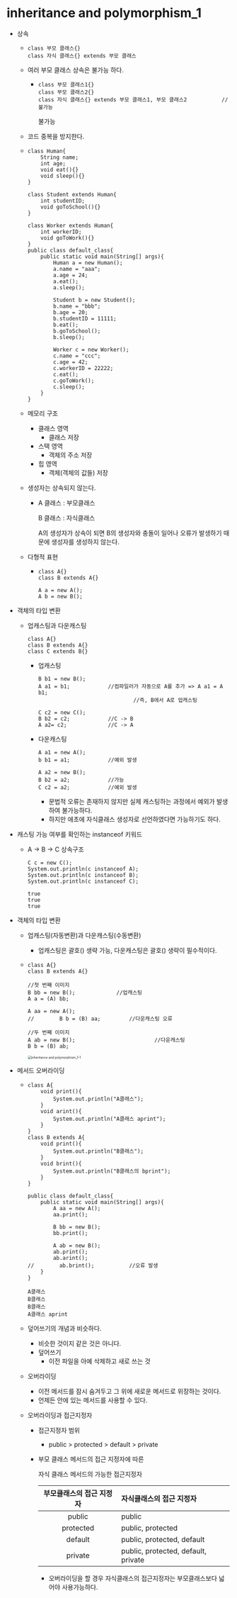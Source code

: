 # inheritance and polymorphism_1

- 상속

  - ```
    class 부모 클래스{}
    class 자식 클래스{} extends 부모 클래스
    ```

  - 여러 부모 클래스 상속은 불가능 하다.

    - ```
      class 부모 클래스1{}
      class 부모 클래스2{}
      class 자식 클래스{} extends 부모 클래스1, 부모 클래스2			// 불가능
      ```

      불가능

  - 코드 중복을 방지한다.

  - ```
    class Human{
        String name;
        int age;
        void eat(){}
        void sleep(){}
    }
    
    class Student extends Human{
        int studentID;
        void goToSchool(){}
    }
    
    class Worker extends Human{
        int workerID;
        void goToWork(){}
    }
    public class default_class{
        public static void main(String[] args){
            Human a = new Human();
            a.name = "aaa";
            a.age = 24;
            a.eat();
            a.sleep();
            
            Student b = new Student();
            b.name = "bbb";
            b.age = 20;
            b.studentID = 11111;
            b.eat();
            b.goToSchool();
            b.sleep();
            
            Worker c = new Worker();
            c.name = "ccc";
            c.age = 42;
            c.workerID = 22222;
            c.eat();
            c.goToWork();
            c.sleep();
        }
    }
    ```

  - 메모리 구조

    - 클래스 영역
      - 클래스 저장
    - 스택 영역
      - 객체의 주소 저장
    - 힙 영역
      - 객체(객체의 값들) 저장

  - 생성자는 상속되지 않는다.

    - A 클래스 : 부모클래스

      B 클래스 : 자식클래스

      A의 생성자가 상속이 되면 B의 생성자와 충돌이 일어나 오류가 발생하기 때문에 생성자를 생성하지 않는다.

  - 다형적 표현

    - ```
      class A{}
      class B extends A{}
      
      A a = new A();
      A b = new B();
      ```

- 객체의 타입 변환

  - 업캐스팅과 다운캐스팅

    ```
    class A{}
    class B extends A{}
    class C extends B{}
    ```

    - 업캐스팅

      ```
      B b1 = new B();
      A a1 = b1;			//컴파일러가 자동으로 A를 추가 => A a1 = A b1;
      								//즉, B에서 A로 업캐스팅
      
      C c2 = new C();
      B b2 = c2;			//C -> B
      A a2= c2;				//C -> A
      ```

    - 다운캐스팅

      ```
      A a1 = new A();
      b b1 = a1;			//예외 발생
      
      A a2 = new B();
      B b2 = a2;			//가능
      C c2 = a2;			//예외 발생
      ```

      - 문법적 오류는 존재하지 않지만 실제 캐스팅하는 과정에서 예외가 발생하여 불가능하다.
      - 하지만 애초에 자식클래스 생성자로 선언하였다면 가능하기도 하다.

- 캐스팅 가능 여부를 확인하는 instanceof 키워드

  - A -> B -> C 상속구조

    ```
    C c = new C();
    System.out.println(c instanceof A);
    System.out.println(c instanceof B);
    System.out.println(c instanceof C);
    ```

    ```
    true
    true
    true
    ```

- 객체의 타입 변환

  - 업캐스팅(자동변환)과 다운캐스팅(수동변환)

    - 업캐스팅은 괄호() 생략 가능, 다운캐스팅은 괄호() 생략이 필수적이다.
  
  - ```
    class A{}
    class B extends A{}
    ```

    ```
    //첫 번째 이미지
    B bb = new B();             //업캐스팅
    A a = (A) bb;
    
    A aa = new A();             
    //        B b = (B) aa;			//다운캐스팅 오류
    ```
  
    ```
    //두 번째 이미지
    A ab = new B();							//다운캐스팅
    B b = (B) ab;			
    ```
  
    <img src="images/inheritance and polymorphism_1-1.png" alt="inheritance and polymorphism_1-1" style="zoom:50%;" />

- 메서드 오버라이딩

  - ```
    class A{
        void print(){
            System.out.println("A클래스");
        }
        void arint(){
            System.out.println("A클래스 aprint");
        }
    }
    class B extends A{
        void print(){
            System.out.println("B클래스");
        }
        void brint(){
            System.out.println("B클래스의 bprint");
        }
    }
    
    public class default_class{
        public static void main(String[] args){
            A aa = new A();
            aa.print();
    
            B bb = new B();
            bb.print();
    
            A ab = new B();
            ab.print();
            ab.arint();
    //        ab.brint();			//오류 발생
        }
    }
    ```

    ```
    A클래스
    B클래스
    B클래스
    A클래스 aprint
    ```

  - 덮어쓰기의 개념과 비슷하다.

    - 비슷한 것이지 같은 것은 아니다.
    - 덮어쓰기
      - 이전 파일을 아예 삭제하고 새로 쓰는 것

  - 오버라이딩

    - 이전 메서드를 잠시 숨겨두고 그 위에 새로운 메서드로 위장하는 것이다.
    - 언제든 안에 있는 메서드를 사용할 수 있다.
    
  - 오버라이딩과 접근지정자
  
    - 접근지정자 범위
    
      - public > protected > default > private
    
    - 부모 클래스 메서드의 접근 지정자에 따른
    
      자식 클래스 메서드의 가능한 접근지정자
    
      | 부모클래스의 접근 지정자 | 자식클래스의 접근 지정자            |
      | :----------------------: | :---------------------------------- |
      |          public          | public                              |
      |        protected         | public, protected                   |
      |         default          | public, protected, default          |
      |         private          | public, protected, default, private |
    
      - 오버라이딩을 할 경우 자식클래스의 접근지정자는 부모클래스보다 넓어야 사용가능하다.